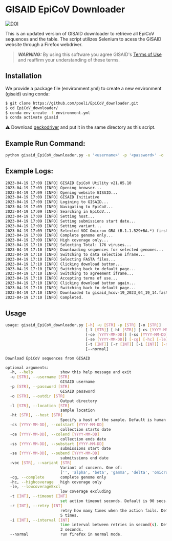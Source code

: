 # GISAID EpiCoV Downloader

[![DOI](https://zenodo.org/badge/DOI/10.5281/zenodo.4323561.svg)](https://doi.org/10.5281/zenodo.4323561)

This is an updated version of GISAID downloader to retrieve all EpiCoV sequences and the table. The script utilizes Selenium to acess the GISAID website through a Firefox webdriver.

> **_WARNING:_** By using this software you agree GISAID's [Terms of Use](https://www.gisaid.org/DAA) and reaffirm your understanding of these terms.

## Installation

We provide a package file (environment.yml) to create a new environment (gisaid) using conda:

```bash
$ git clone https://github.com/poeli/EpiCoV_downloader.git
$ cd EpiCoV_downloader/
$ conda env create -f environment.yml
$ conda activate gisaid
```

:warning: Download [geckodriver](https://github.com/mozilla/geckodriver/releases) and put it in the same directory as this script.

## Example Run Command:
```bash
python gisaid_EpiCoV_downloader.py -u '<username>' -p '<password>' -o 'downloads/' -ht 'Human' -ss '2023-04-18' -se '2023-04-19' -voc 'omicron' -cg -hc -nnd
```

## Example Logs:

```txt
2023-04-19 17:09 [INFO] GISAID EpiCoV Utility v21.05.10
2023-04-19 17:09 [INFO] Opening browser...
2023-04-19 17:09 [INFO] Opening website GISAID...
2023-04-19 17:09 [INFO] GISAID Initiative
2023-04-19 17:09 [INFO] Logining to GISAID...
2023-04-19 17:09 [INFO] Navigating to EpiCoV...
2023-04-19 17:09 [INFO] Searching in EpiCoV...
2023-04-19 17:09 [INFO] Setting host...
2023-04-19 17:09 [INFO] Setting submissions start date...
2023-04-19 17:09 [INFO] Setting variant...
2023-04-19 17:09 [INFO] Selected VOC Omicron GRA (B.1.1.529+BA.*) first detected in Botswana/Hong Kong/South Africa...
2023-04-19 17:09 [INFO] Complete genome only...
2023-04-19 17:09 [INFO] High coverage only...
2023-04-19 17:10 [INFO] Selecting Total: 176 viruses...
2023-04-19 17:10 [INFO] Downloading sequences for selected genomes...
2023-04-19 17:10 [INFO] Switching to data selection iframe...
2023-04-19 17:10 [INFO] Selecting FASTA files...
2023-04-19 17:10 [INFO] Clicking download button...
2023-04-19 17:10 [INFO] Switching back to default page...
2023-04-19 17:10 [INFO] Switching to agreement iframe...
2023-04-19 17:10 [INFO] Accepting terms of use...
2023-04-19 17:10 [INFO] Clicking download button again...
2023-04-19 17:10 [INFO] Switching back to default page...
2023-04-19 17:10 [INFO] Downloaded to gisaid_hcov-19_2023_04_19_14.fasta
2023-04-19 17:10 [INFO] Completed.
```


## Usage
```bash
usage: gisaid_EpiCoV_downloader.py [-h] -u [STR] -p [STR] [-o [STR]]
                                   [-l [STR]] [-ht [STR]] [-cs [YYYY-MM-DD]]
                                   [-ce [YYYY-MM-DD]] [-ss [YYYY-MM-DD]]
                                   [-se [YYYY-MM-DD]] [-cg] [-hc] [-le]
                                   [-t [INT]] [-r [INT]] [-i [INT]] [-m]
                                   [--normal]

Download EpiCoV sequences from GISAID

optional arguments:
  -h, --help            show this help message and exit
  -u [STR], --username [STR]
                        GISAID username
  -p [STR], --password [STR]
                        GISAID password
  -o [STR], --outdir [STR]
                        Output directory
  -l [STR], --location [STR]
                        sample location
  -ht [STR], --host [STR]
                        Specify a host of the sample. Default is human.
  -cs [YYYY-MM-DD], --colstart [YYYY-MM-DD]
                        collection starts date
  -ce [YYYY-MM-DD], --colend [YYYY-MM-DD]
                        collection ends date
  -ss [YYYY-MM-DD], --substart [YYYY-MM-DD]
                        submissions start date
  -se [YYYY-MM-DD], --subend [YYYY-MM-DD]
                        submitssions end date
  -voc [STR], --variant [STR]
                        Variant of concern. One of:
                        ['', 'alpha', 'beta', 'gamma', 'delta', 'omicron']
  -cg, --complete       complete genome only
  -hc, --highcoverage   high coverage only
  -le, --lowcoverageExcl
                        low coverage excluding
  -t [INT], --timeout [INT]
                        set action timeout seconds. Default is 90 secs.
  -r [INT], --retry [INT]
                        retry how many times when the action fails. Default is
                        5 times.
  -i [INT], --interval [INT]
                        time interval between retries in second(s). Default is
                        3 seconds.
  --normal              run firefox in normal mode.
```
